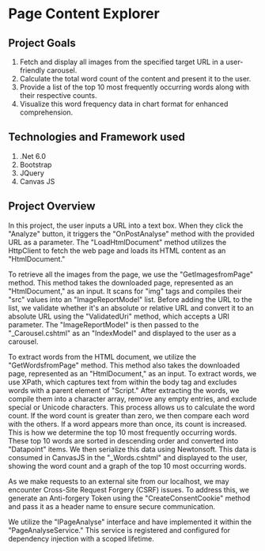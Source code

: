 ﻿# Page Content Explorer
## Project Goals
1. Fetch and display all images from the specified target URL in a user-friendly carousel.
2. Calculate the total word count of the content and present it to the user.
3. Provide a list of the top 10 most frequently occurring words along with their respective counts.
4. Visualize this word frequency data in chart format for enhanced comprehension.
## Technologies and Framework used
1. .Net 6.0
2. Bootstrap
3. JQuery
4. Canvas JS
## Project Overview

In this project, the user inputs a URL into a text box. When they click the "Analyze" button, it triggers the "OnPostAnalyse" method with the provided URL as a parameter. The "LoadHtmlDocument" method utilizes the HttpClient to fetch the web page and loads its HTML content as an "HtmlDocument."

To retrieve all the images from the page, we use the "GetImagesfromPage" method. This method takes the downloaded page, represented as an "HtmlDocument," as an input. It scans for "img" tags and compiles their "src" values into an "ImageReportModel" list. Before adding the URL to the list, we validate whether it's an absolute or relative URL and convert it to an absolute URL using the "ValidatedUri" method, which accepts a URI parameter. The "ImageReportModel" is then passed to the "_Carousel.cshtml" as an "IndexModel" and displayed to the user as a carousel.

To extract words from the HTML document, we utilize the "GetWordsfromPage" method. This method also takes the downloaded page, represented as an "HtmlDocument," as an input. To extract words, we use XPath, which captures text from within the body tag and excludes words with a parent element of "Script." After extracting the words, we compile them into a character array, remove any empty entries, and exclude special or Unicode characters. This process allows us to calculate the word count. If the word count is greater than zero, we then compare each word with the others. If a word appears more than once, its count is increased. This is how we determine the top 10 most frequently occurring words. These top 10 words are sorted in descending order and converted into "Datapoint" items. We then serialize this data using Newtonsoft. This data is consumed in CanvasJS in the "_Words.cshtml" and displayed to the user, showing the word count and a graph of the top 10 most occurring words.

As we make requests to an external site from our localhost, we may encounter Cross-Site Request Forgery (CSRF) issues. To address this, we generate an Anti-forgery Token using the "CreateConsentCookie" method and pass it as a header name to ensure secure communication.

We utilize the "IPageAnalyse" interface and have implemented it within the "PageAnalyseService." This service is registered and configured for dependency injection with a scoped lifetime.